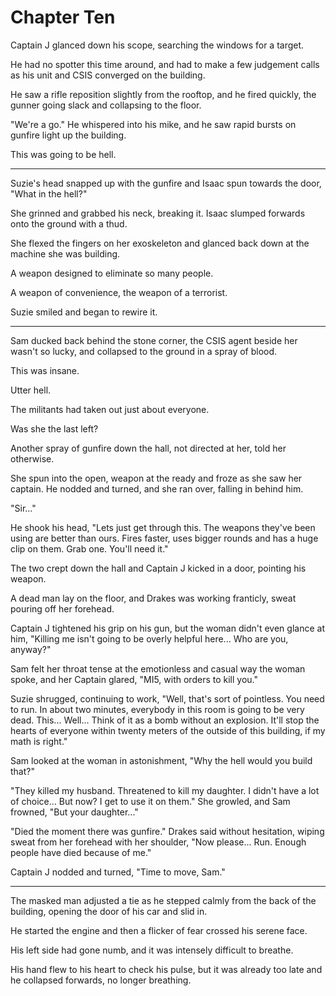 # Chapter Ten

Captain J glanced down his scope, searching the windows for a target.

He had no spotter this time around, and had to make a few judgement calls as his unit and CSIS converged on the building.

He saw a rifle reposition slightly from the rooftop, and he fired quickly, the gunner going slack and collapsing to the floor.

"We're a go." He whispered into his mike, and he saw rapid bursts on gunfire light up the building.

This was going to be hell.

---

Suzie's head snapped up with the gunfire and Isaac spun towards the door, "What in the hell?"

She grinned and grabbed his neck, breaking it. Isaac slumped forwards onto the ground with a thud.

She flexed the fingers on her exoskeleton and glanced back down at the machine she was building.

A weapon designed to eliminate so many people.

A weapon of convenience, the weapon of a terrorist.

Suzie smiled and began to rewire it.

---

Sam ducked back behind the stone corner, the CSIS agent beside her wasn't so lucky, and collapsed to the ground in a spray of blood.

This was insane.

Utter hell.

The militants had taken out just about everyone.

Was she the last left?

Another spray of gunfire down the hall, not directed at her, told her otherwise.

She spun into the open, weapon at the ready and froze as she saw her captain. He nodded and turned, and she ran over, falling in behind him.

"Sir..."

He shook his head, "Lets just get through this. The weapons they've been using are better than ours. Fires faster, uses bigger rounds and has a huge clip on them. Grab one. You'll need it."

The two crept down the hall and Captain J kicked in a door, pointing his weapon.

A dead man lay on the floor, and Drakes was working franticly, sweat pouring off her forehead.

Captain J tightened his grip on his gun, but the woman didn't even glance at him, "Killing me isn't going to be overly helpful here... Who are you, anyway?"

Sam felt her throat tense at the emotionless and casual way the woman spoke, and her Captain glared, "MI5, with orders to kill you."

Suzie shrugged, continuing to work, "Well, that's sort of pointless. You need to run. In about two minutes, everybody in this room is going to be very dead. This... Well... Think of it as a bomb without an explosion. It'll stop the hearts of everyone within twenty meters of the outside of this building, if my math is right."

Sam looked at the woman in astonishment, "Why the hell would you build that?"

"They killed my husband. Threatened to kill my daughter. I didn't have a lot of choice... But now? I get to use it on them." She growled, and Sam frowned, "But your daughter..."

"Died the moment there was gunfire." Drakes said without hesitation, wiping sweat from her forehead with her shoulder, "Now please... Run. Enough people have died because of me."

Captain J nodded and turned, "Time to move, Sam."

---

The masked man adjusted a tie as he stepped calmly from the back of the building, opening the door of his car and slid in.

He started the engine and then a flicker of fear crossed his serene face.

His left side had gone numb, and it was intensely difficult to breathe.

His hand flew to his heart to check his pulse, but it was already too late and he collapsed forwards, no longer breathing.
